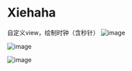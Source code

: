 # Xiehaha
自定义view，绘制时钟（含秒针）
![image](https://github.com/XieHaha/Xiehaha/blob/master/1.png)


![image](https://github.com/XieHaha/Xiehaha/blob/master/2.png)


![image](https://github.com/XieHaha/Xiehaha/blob/master/3.png)
